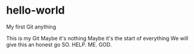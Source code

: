 # hello-world
My first Git anything


This is my Git
Maybe it's nothing
Maybe it's the start of everything
We will give this an honest go
SO. HELP. ME. GOD.
